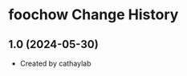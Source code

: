 foochow Change History
====================

1.0 (2024-05-30)
----------------
* Created by cathaylab
